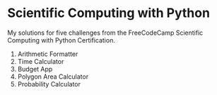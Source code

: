 # Scientific Computing with Python
My solutions for five challenges from the FreeCodeCamp Scientific Computing with Python Certification. 


1. Arithmetic Formatter
2. Time Calculator
3. Budget App
4. Polygon Area Calculator
5. Probability Calculator

